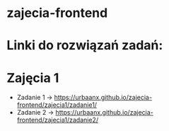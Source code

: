 # zajecia-frontend

# Linki do rozwiązań zadań:
# Zajęcia 1
  * Zadanie 1 -> https://urbaanx.github.io/zajecia-frontend/zajecia1/zadanie1/
  * Zadanie 2 -> https://urbaanx.github.io/zajecia-frontend/zajecia1/zadanie2/
